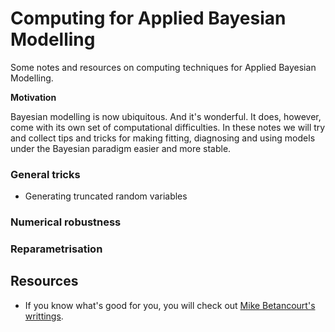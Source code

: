 # Computing for Applied Bayesian Modelling

Some notes and resources on computing techniques for Applied Bayesian Modelling.

**Motivation**

Bayesian modelling is now ubiquitous. And it's wonderful. It does, however, come with its own set of computational difficulties. In these notes we will try and collect tips and tricks for making fitting, diagnosing and using models under the Bayesian paradigm easier and more stable.

### General tricks

- Generating truncated random variables

### Numerical robustness

### Reparametrisation

## Resources
- If you know what's good for you, you will check out [Mike Betancourt's writtings](https://betanalpha.github.io/writing/). 
